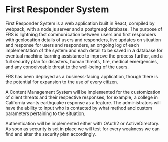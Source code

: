 # First Responder System

First Responder System is a web application built in React, compiled by webpack, with a node.js server and a postgresql database. The purpose of FRS is lightning fast communication between users and first responders with geolocation details of users and responders, live updates on situation and response for users and responders, an ongoing log of each implementation of the system and each detail to be saved in a database for eventual machine learning assistance to improve the process further, and a full security plan for disasters, human threats, fire, medical emergencies, and any conceiveable threat to the well-being of the users.

FRS has been deployed as a business-facing application, though there is the potential for expansion to the use of every citizen.

A Content Management System will be implemented for the customization of client threats and their respective responses, for example, a college in California wants earthquake response as a feature. The administrators will have the ability to input who is contacted by what method and custom parameters pertaining to the situation.

Authentication will be implemented either with OAuth2 or ActiveDirectory. As soon as security is set in place we will test for every weakness we can find and alter the security plan accordingly.
